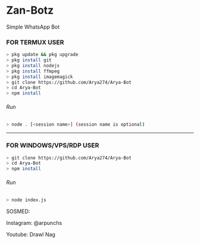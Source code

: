# Zan-Botz
Simple WhatsApp Bot

### FOR TERMUX USER
```bash
> pkg update && pkg upgrade
> pkg install git
> pkg install nodejs
> pkg install ffmpeg
> pkg install imagemagick
> git clone https://github.com/Arya274/Arya-Bot
> cd Arya-Bot
> npm install
```
###### Run
```bash
> node . [<session name>] (session name is optional)
```

---------

### FOR WINDOWS/VPS/RDP USER
```bash
> git clone https://github.com/Arya274/Arya-Bot
> cd Arya-Bot
> npm install
```
###### Run
```bash
> node index.js
```
 SOSMED:
 
 Instagram: @arpunchs
 
 Youtube: Drawl Nag
